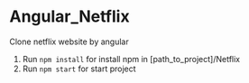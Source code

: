 # Angular_Netflix
Clone netflix website by angular

1. Run `npm install` for install npm in [path_to_project]/Netflix
2. Run `npm start` for start project

